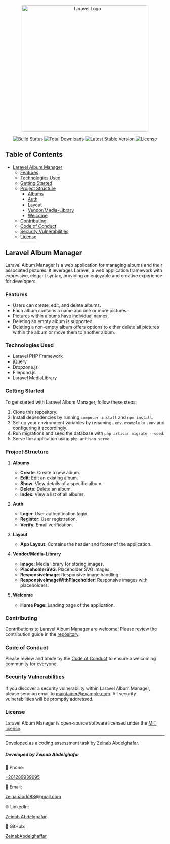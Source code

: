 <p align="center"><a href="https://laravel.com" target="_blank"><img src="https://raw.githubusercontent.com/laravel/art/master/logo-lockup/5%20SVG/2%20CMYK/1%20Full%20Color/laravel-logolockup-cmyk-red.svg" width="400" alt="Laravel Logo"></a></p>

<p align="center">
<a href="https://github.com/laravel/framework/actions"><img src="https://github.com/laravel/framework/workflows/tests/badge.svg" alt="Build Status"></a>
<a href="https://packagist.org/packages/laravel/framework"><img src="https://img.shields.io/packagist/dt/laravel/framework" alt="Total Downloads"></a>
<a href="https://packagist.org/packages/laravel/framework"><img src="https://img.shields.io/packagist/v/laravel/framework" alt="Latest Stable Version"></a>
<a href="https://packagist.org/packages/laravel/framework"><img src="https://img.shields.io/packagist/l/laravel/framework" alt="License"></a>
</p>

## Table of Contents

- [Laravel Album Manager](#laravel-album-manager)
  - [Features](#features)
  - [Technologies Used](#technologies-used)
  - [Getting Started](#getting-started)
  - [Project Structure](#project-structure)
    - [Albums](#albums)
    - [Auth](#auth)
    - [Layout](#layout)
    - [Vendor/Media-Library](#vendormedia-library)
    - [Welcome](#welcome)
  - [Contributing](#contributing)
  - [Code of Conduct](#code-of-conduct)
  - [Security Vulnerabilities](#security-vulnerabilities)
  - [License](#license)

## Laravel Album Manager

Laravel Album Manager is a web application for managing albums and their associated pictures. It leverages Laravel, a web application framework with expressive, elegant syntax, providing an enjoyable and creative experience for developers.

### Features

- Users can create, edit, and delete albums.
- Each album contains a name and one or more pictures.
- Pictures within albums have individual names.
- Deleting an empty album is supported.
- Deleting a non-empty album offers options to either delete all pictures within the album or move them to another album.

### Technologies Used

- Laravel PHP Framework
- jQuery
- Dropzone.js
- Filepond.js
- Laravel MediaLibrary

### Getting Started

To get started with Laravel Album Manager, follow these steps:

1. Clone this repository.
2. Install dependencies by running `composer install` and `npm install`.
3. Set up your environment variables by renaming `.env.example` to `.env` and configuring it accordingly.
4. Run migrations and seed the database with `php artisan migrate --seed`.
5. Serve the application using `php artisan serve`.

### Project Structure

1. **Albums**
   - **Create**: Create a new album.
   - **Edit**: Edit an existing album.
   - **Show**: View details of a specific album.
   - **Delete**: Delete an album.
   - **Index**: View a list of all albums.

2. **Auth**
   - **Login**: User authentication login.
   - **Register**: User registration.
   - **Verify**: Email verification.

3. **Layout**
   - **App Layout**: Contains the header and footer of the application.

4. **Vendor/Media-Library**
   - **Image**: Media library for storing images.
   - **PlaceholderSVG**: Placeholder SVG images.
   - **ResponsiveImage**: Responsive image handling.
   - **ResponsiveImageWithPlaceholder**: Responsive images with placeholders.

5. **Welcome**
   - **Home Page**: Landing page of the application.

### Contributing

Contributions to Laravel Album Manager are welcome! Please review the contribution guide in the [repository](CONTRIBUTING.md).

### Code of Conduct

Please review and abide by the [Code of Conduct](CODE_OF_CONDUCT.md) to ensure a welcoming community for everyone.

### Security Vulnerabilities

If you discover a security vulnerability within Laravel Album Manager, please send an email to [maintainer@example.com](mailto:maintainer@example.com). All security vulnerabilities will be promptly addressed.

### License

Laravel Album Manager is open-source software licensed under the [MIT license](LICENSE).

---

Developed as a coding assessment task by Zeinab Abdelghafar.

<div class="container p-4">
    <h5 class="text-center mb-4">Developed by Zeinab Abdelghafar</h5>
    <div class="row">
        <div class="col-md-3 text-center mb-3">
            <p>&#128241; Phone:</p>
            <p><a href="tel:+201289939695" class="text-dark">+201289939695</a></p>
        </div>
        <div class="col-md-3 text-center mb-3">
            <p>&#128231; Email:</p>
            <p><a href="mailto:zeinanabdo88@gmail.com" class="text-dark">zeinanabdo88@gmail.com</a></p>
        </div>
        <div class="col-md-3 text-center mb-3">
            <p>&#127760; LinkedIn:</p>
            <p><a href="https://www.linkedin.com/in/zeinab-abdelghaffar/" target="_blank" class="text-dark">Zeinab Abdelghafar</a></p>
        </div>
        <div class="col-md-3 text-center mb-3">
            <p>&#128193; GitHub:</p>
            <p><a href="https://github.com/ZeinabAbdelghaffar" target="_blank" class="text-dark">ZeinabAbdelghaffar</a></p>
        </div>
    </div>
</div>
